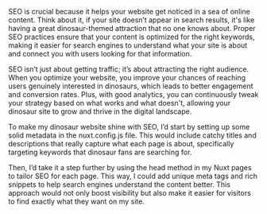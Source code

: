 SEO is crucial because it helps your website get noticed in a sea of online content. Think about it, if your site doesn’t appear in search results, it's like having a great dinosaur-themed attraction that no one knows about. Proper SEO practices ensure that your content is optimized for the right keywords, making it easier for search engines to understand what your site is about and connect you with users looking for that information.

SEO isn’t just about getting traffic; it’s about attracting the right audience. When you optimize your website, you improve your chances of reaching users genuinely interested in dinosaurs, which leads to better engagement and conversion rates. Plus, with good analytics, you can continuously tweak your strategy based on what works and what doesn't, allowing your dinosaur site to grow and thrive in the digital landscape.

To make my dinosaur website shine with SEO, I’d start by setting up some solid metadata in the nuxt.config.js file. This would include catchy titles and descriptions that really capture what each page is about, specifically targeting keywords that dinosaur fans are searching for.

Then, I’d take it a step further by using the head method in my Nuxt pages to tailor SEO for each page. This way, I could add unique meta tags and rich snippets to help search engines understand the content better. This approach would not only boost visibility but also make it easier for visitors to find exactly what they want on my site.